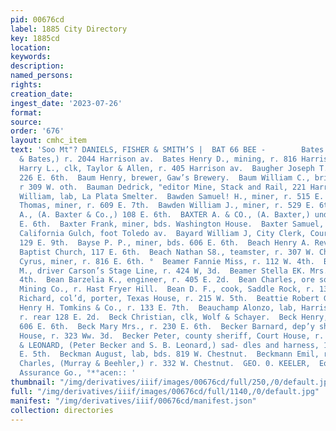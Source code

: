 ```yaml
---
pid: 00676cd
label: 1885 City Directory
key: 1885cd
location: 
keywords: 
description: 
named_persons: 
rights: 
creation_date: 
ingest_date: '2023-07-26'
format: 
source: 
order: '676'
layout: cmhc_item
text: 'Soo Mt"? DANIELS, FISHER & SMITH’S |  BAT 66 BEE -        Bates James J., (Brooks
  & Bates,) r. 2044 Harrison av.  Bates Henry D., mining, r. 816 Harrison av.  Baugh
  Harry L., clk, Taylor & Allen, r. 405 Harrison av.  Baugher Joseph T., tinner, r
  226 E. 6th.  Baum Henry, brewer, Gaw’s Brewery.  Baum William C., brick moulder,
  r 309 W. oth.  Bauman Dedrick, "editor Mine, Stack and Rail, 221 Harrison ay.  Bauman
  William, lab, La Plata Smelter.  Bawden Samuel! H., miner, r. 515 E. 6th.  Bawden
  Thomas, miner, r. 609 E. 7th.  Bawden William J., miner, r. 529 E. 6th.  Baxter
  A., (A. Baxter & Co.,) 108 E. 6th.  BAXTER A. & CO., (A. Baxter,) undertakers, 108
  E. 6th.  Baxter Frank, miner, bds. Washington House.  Baxter Samuel, teamster, r.
  California Gulch, foot Toledo av.  Bayard William J, City Clerk, Court House, r.
  129 E. 9th.  Bayse P. P., miner, bds. 606 E. 6th.  Beach Henry A. Rev., pastor First
  Baptist Church, 117 E. 6th.  Beach Nathan S8., teamster, r. 307 W. Chestnut.  Beale
  Cyrus, miner, r. 816 E. 6th. °  Beamer Fannie Miss, r. 112 W. 4th.  Beamer John
  M., driver Carson’s Stage Line, r. 424 W, 3d.  Beamer Stella EK. Mrs., r. 112 W.
  4th.  Bean Barzelia K., engineer, r. 405 E. 2d.  Bean Charles, ore sorter, Enterprising
  Mining Co., r. Hast Fryer Hill.  Bean D. F., cook, Saddle Rock, r. 132 W. 4th.  Beard
  Richard, col’d, porter, Texas House, r. 215 W. 5th.  Beattie Robert G., driver,
  Henry H. Tomkins & Co., r. 133 E. 7th.  Beauchamp Alonzo, lab, Harrison Red. Wks.,
  r. rear 128 E. 2d.  Beck Christian, clk, Wolf & Schayer.  Beck Henry, miner, bds.
  606 E. 6th.  Beck Mary Mrs., r. 230 E. 6th.  Becker Barnard, dep’y sheriff, Court
  House, r. 323 Ww. 3d.  Becker Peter, county sheriff, Court House, r. county jail.  BECKER
  & LEONARD, (Peter Becker and S. B. Leonard,) sad- dles and harness, 104 and 106
  E. 5th.  Beckman August, lab, bds. 819 W. Chestnut.  Beckmann Emil, r. 322 W. Chestnut.  Beehler
  Charles, (Murray & Beehler,) r. 332 W. Chestnut.  GEO. 0. KEELER,  Equitable Life
  Assurance Go., °*°acen:: '
thumbnail: "/img/derivatives/iiif/images/00676cd/full/250,/0/default.jpg"
full: "/img/derivatives/iiif/images/00676cd/full/1140,/0/default.jpg"
manifest: "/img/derivatives/iiif/00676cd/manifest.json"
collection: directories
---
```

